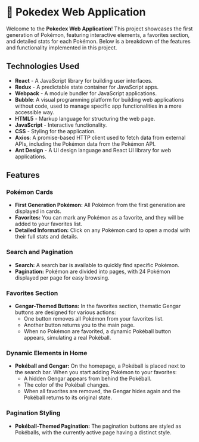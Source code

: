 # 👾 Pokedex Web Application

Welcome to the **Pokedex Web Application**! This project showcases the first generation of Pokémon, featuring interactive elements, a favorites section, and detailed stats for each Pokémon. Below is a breakdown of the features and functionality implemented in this project.

## Technologies Used

- **React** - A JavaScript library for building user interfaces.
- **Redux** - A predictable state container for JavaScript apps.
- **Webpack** - A module bundler for JavaScript applications.
- **Bubble**: A visual programming platform for building web applications without code, used to manage specific app functionalities in a more accessible way.
- **HTML5** - Markup language for structuring the web page.
- **JavaScript** - Interactive functionality.
- **CSS** - Styling for the application.
- **Axios**: A promise-based HTTP client used to fetch data from external APIs, including the Pokémon data from the Pokémon API.
- **Ant Design** - A UI design language and React UI library for web applications.

## Features

### Pokémon Cards
- **First Generation Pokémon:** All Pokémon from the first generation are displayed in cards.
- **Favorites:** You can mark any Pokémon as a favorite, and they will be added to your favorites list.
- **Detailed Information:** Click on any Pokémon card to open a modal with their full stats and details.

### Search and Pagination
- **Search:** A search bar is available to quickly find specific Pokémon.
- **Pagination:** Pokémon are divided into pages, with 24 Pokémon displayed per page for easy browsing.

### Favorites Section
- **Gengar-Themed Buttons:** In the favorites section, thematic Gengar buttons are designed for various actions:
  - One button removes all Pokémon from your favorites list.
  - Another button returns you to the main page.
  - When no Pokémon are favorited, a dynamic Pokéball button appears, simulating a real Pokéball.
  
### Dynamic Elements in Home
- **Pokéball and Gengar:** On the homepage, a Pokéball is placed next to the search bar. When you start adding Pokémon to your favorites:
  - A hidden Gengar appears from behind the Pokéball.
  - The color of the Pokéball changes.
  - When all favorites are removed, the Gengar hides again and the Pokéball returns to its original state.

### Pagination Styling
- **Pokéball-Themed Pagination:** The pagination buttons are styled as Pokéballs, with the currently active page having a distinct style.
